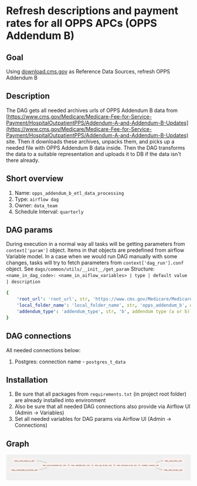 # Refresh descriptions and payment rates for all OPPS APCs (OPPS Addendum B)

## Goal

Using [download.cms.gov](https://download.cms.gov/) as Reference Data Sources, refresh OPPS Addendum B

## Description

The DAG gets all needed archives urls of OPPS Addendum B data from
[https://www.cms.gov/Medicare/Medicare-Fee-for-Service-Payment/HospitalOutpatientPPS/Addendum-A-and-Addendum-B-Updates](https://www.cms.gov/Medicare/Medicare-Fee-for-Service-Payment/HospitalOutpatientPPS/Addendum-A-and-Addendum-B-Updates)
site. Then it downloads these archives, unpacks them, and picks up a needed file with OPPS Addendum B data inside. Then the
DAG transforms the data to a suitable representation and uploads it to DB if the data isn't there already.

## Short overview

1. Name: `opps_addendum_b_etl_data_processing`
2. Type: `airflow dag`
3. Owner: `data_team`
4. Schedule Interval: `quarterly`

## DAG params
During execution in a normal way all tasks will be getting parameters from `context['param']` object. 
Items in that objects are predefined from airflow Variable model. 
In a case when we would run DAG manually with some changes, tasks will try to fetch parameters from `context['dag_run'].conf`
object. See `dags/common/utils/__init__/get_param`
Structure:
    `<name_in_dag_code>: <name_in_aiflow_variables> | type | default value | description`

```yaml
{
    'root_url': 'root_url', str, 'https://www.cms.gov/Medicare/Medicare-Fee-for-Service-Payment/HospitalOutpatientPPS/Addendum-A-and-Addendum-B-Updates', root url page
    'local_folder_name': 'local_folder_name', str, 'opps_addendum_b', url where zip files will be uploaded temporarily
    'addendum_type': 'addendum_type', str, 'b', addendum type (a or b)
}
```
## DAG connections

All needed connections below:
1. Postgres: connection name - `postgres_t_data`

## Installation

1. Be sure that all packages from `requirements.txt` (in project root folder) are already installed into environment
2. Also be sure that all needed DAG connections also provide via Airflow UI (Admin -> Variables)
3. Set all needed variables for DAG params via Airflow UI (Admin -> Connections)

## Graph

![Graph Tree](docs/img.png "DAG Graph")
